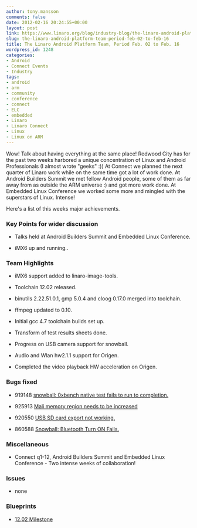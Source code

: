 ```yaml
---
author: tony.mansson
comments: false
date: 2012-02-16 20:24:55+00:00
layout: post
link: https://www.linaro.org/blog/industry-blog/the-linaro-android-platform-team-period-feb-02-to-feb-16/
slug: the-linaro-android-platform-team-period-feb-02-to-feb-16
title: The Linaro Android Platform Team, Period Feb. 02 to Feb. 16
wordpress_id: 1248
categories:
- Android
- Connect Events
- Industry
tags:
- android
- arm
- community
- conference
- connect
- ELC
- embedded
- Linaro
- Linaro Connect
- Linux
- Linux on ARM
---
```


Wow! Talk about having everything at the same place! Redwood City has for the past two weeks harbored a unique concentration of Linux and Android Professionals (I almost wrote "geeks" :)) At Connect we planned the next quarter of Linaro work while on the same time got a lot of work done. At Android Builders Summit we met fellow Android people, some of them as far away from as outside the ARM universe :) and got more work done. At Embedded Linux Conference we worked some more and mingled with the superstars of Linux. Intense!

Here's a list of this weeks major achievements.


### Key Points for wider discussion





	
  * Talks held at Android Builders Summit and Embedded Linux Conference.

	
  * iMX6 up and running..




### Team Highlights





	
  * iMX6 support added to linaro-image-tools.

	
  * Toolchain 12.02 released.

	
  * binutils 2.22.51.0.1, gmp 5.0.4 and cloog 0.17.0 merged into toolchain.

	
  * ffmpeg updated to 0.10.

	
  * Initial gcc 4.7 toolchain builds set up.

	
  * Transform of test results sheets done.

	
  * Progress on USB camera support for snowball.

	
  * Audio and Wlan hw2.1.1 support for Origen.

	
  * Completed the video playback HW acceleration on Origen.




### Bugs fixed





	
  * 919148 [snowball: 0xbench native test fails to run to completion.](https://bugs.launchpad.net/linaro-android/+bug/919148)

	
  * 925913 [Mali memory region needs to be increased](https://bugs.launchpad.net/linaro-android/+bug/925913)

	
  * 920550 [USB SD card export not working.](https://bugs.launchpad.net/linaro-android/+bug/920550)

	
  * 860588 [Snowball: Bluetooth Turn ON Fails.](https://bugs.launchpad.net/linaro-android/+bug/860588)




### Miscellaneous





	
  * Connect q1-12, Android Builders Summit and Embedded Linux Conference - Two intense weeks of collaboration!




### Issues





	
  * none




### Blueprints





	
  * [12.02 Milestone](https://launchpad.net/linaro-android/+milestone/12.02)


